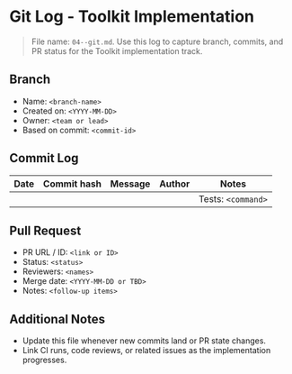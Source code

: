 ﻿# Git Log - Toolkit Implementation

> File name: `04--git.md`. Use this log to capture branch, commits, and PR status for the Toolkit implementation track.

## Branch
- Name: `<branch-name>`
- Created on: `<YYYY-MM-DD>`
- Owner: `<team or lead>`
- Based on commit: `<commit-id>`

## Commit Log
| Date | Commit hash | Message | Author | Notes |
| --- | --- | --- | --- | --- |
| <YYYY-MM-DD> | <commit-hash> | <short message> | <author> | Tests: `<command>` |

## Pull Request
- PR URL / ID: `<link or ID>`
- Status: `<status>`
- Reviewers: `<names>`
- Merge date: `<YYYY-MM-DD or TBD>`
- Notes: `<follow-up items>`

## Additional Notes
- Update this file whenever new commits land or PR state changes.
- Link CI runs, code reviews, or related issues as the implementation progresses.
